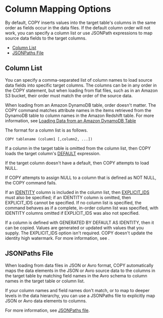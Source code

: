 # Column Mapping Options<a name="copy-parameters-column-mapping"></a>

By default, COPY inserts values into the target table's columns in the same order as fields occur in the data files\. If the default column order will not work, you can specify a column list or use JSONPath expressions to map source data fields to the target columns\. 
+ [Column List](#copy-column-list)
+ [JSONPaths File](#copy-column-mapping-jsonpaths)

## Column List<a name="copy-column-list"></a>

You can specify a comma\-separated list of column names to load source data fields into specific target columns\. The columns can be in any order in the COPY statement, but when loading from flat files, such as in an Amazon S3 bucket, their order must match the order of the source data\. 

When loading from an Amazon DynamoDB table, order doesn't matter\. The COPY command matches attribute names in the items retrieved from the DynamoDB table to column names in the Amazon Redshift table\. For more information, see [Loading Data from an Amazon DynamoDB Table](t_Loading-data-from-dynamodb.md)

 The format for a column list is as follows\.

```
COPY tablename (column1 [,column2, ...]) 
```

If a column in the target table is omitted from the column list, then COPY loads the target column's [DEFAULT](r_CREATE_TABLE_NEW.md#create-table-default) expression\.

If the target column doesn't have a default, then COPY attempts to load NULL\.

If COPY attempts to assign NULL to a column that is defined as NOT NULL, the COPY command fails\. 

If an [IDENTITY](r_CREATE_TABLE_NEW.md#identity-clause) column is included in the column list, then [EXPLICIT_IDS](copy-parameters-data-conversion.md#copy-explicit-ids) must also be specified; if an IDENTITY column is omitted, then EXPLICIT\_IDS cannot be specified\. If no column list is specified, the command behaves as if a complete, in\-order column list was specified, with IDENTITY columns omitted if EXPLICIT\_IDS was also not specified\.

If a column is defined with GENERATED BY DEFAULT AS IDENTITY, then it can be copied\. Values are generated or updated with values that you supply\. The EXPLICIT\_IDS option isn't required\. COPY doesn't update the identity high watermark\. For more information, see [](r_CREATE_TABLE_NEW.md#identity-generated-bydefault-clause)\. 

## JSONPaths File<a name="copy-column-mapping-jsonpaths"></a>

When loading from data files in JSON or Avro format, COPY automatically maps the data elements in the JSON or Avro source data to the columns in the target table by matching field names in the Avro schema to column names in the target table or column list\.

If your column names and field names don't match, or to map to deeper levels in the data hierarchy, you can use a JSONPaths file to explicitly map JSON or Avro data elements to columns\. 

For more information, see [JSONPaths file](copy-parameters-data-format.md#copy-json-jsonpaths)\. 